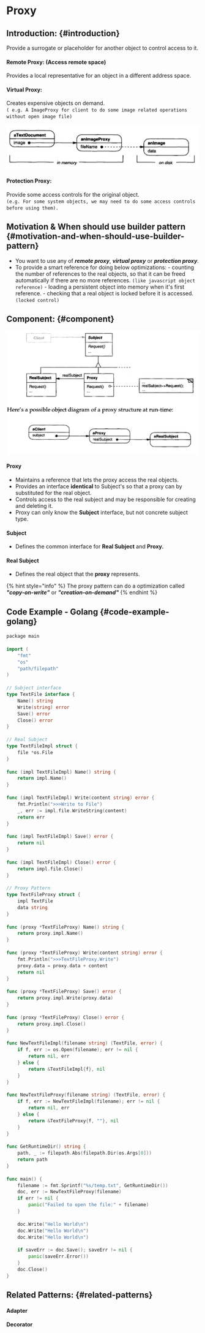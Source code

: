 # Proxy

## Introduction: {#introduction}

Provide a surrogate or placeholder for another object to control access to it.

#### Remote Proxy: \(Access remote space\)

Provides a local representative for an object in a different address space.

#### Virtual Proxy:

Creates expensive objects on demand.   
`( e.g. A ImageProxy for client to do some image related operations without open image file)`

![](../.gitbook/assets/image%20%2811%29.png)

#### Protection Proxy:

Provide some access controls for the original object.  
`(e.g. For some system objects, we may need to do some access controls before using them).`

## Motivation & When should use builder pattern {#motivation-and-when-should-use-builder-pattern}

* ​You want to use any of _**remote proxy**_, _**virtual proxy**_ or _**protection proxy**_.
* To provide a smart reference for doing below optimizations: - counting the number of references to the real objects, so that it can be freed automatically if there   are no more references. `(like javascript object reference)` - loading a persistent object into memory when it's first reference. - checking that a real object is locked before it is accessed. `(locked control)`

## Component: {#component}



![](../.gitbook/assets/image%20%286%29.png)



#### Proxy

* Maintains a reference that lets the proxy access the real objects.
* Provides an interface **identical** to Subject's so that a proxy can by substituted for the real object.
* Controls access to the real subject and may be responsible for creating and deleting it.
* Proxy can only know the **Subject** interface, but not concrete subject type.

#### Subject 

* Defines the common interface for **Real Subject** and **Proxy.**

#### Real Subject

* Defines the real object that the **proxy** represents.

{% hint style="info" %}
The proxy pattern can do a optimization called _**"copy-on-write"**_ or _**"creation-on-demand"**_
{% endhint %}

## Code Example - Golang {#code-example-golang}

```go
​​package main

import (
	"fmt"
	"os"
	"path/filepath"
)

// Subject interface
type TextFile interface {
	Name() string
	Write(string) error
	Save() error
	Close() error
}

// Real Subject
type TextFileImpl struct {
	file *os.File
}

func (impl TextFileImpl) Name() string {
	return impl.Name()
}

func (impl TextFileImpl) Write(content string) error {
	fmt.Println(">>>Write to File")
	_, err := impl.file.WriteString(content)
	return err
}

func (impl TextFileImpl) Save() error {
	return nil
}

func (impl TextFileImpl) Close() error {
	return impl.file.Close()
}

// Proxy Pattern
type TextFileProxy struct {
	impl TextFile
	data string
}

func (proxy *TextFileProxy) Name() string {
	return proxy.impl.Name()
}

func (proxy *TextFileProxy) Write(content string) error {
	fmt.Println(">>>TextFileProxy.Write")
	proxy.data = proxy.data + content
	return nil
}

func (proxy *TextFileProxy) Save() error {
	return proxy.impl.Write(proxy.data)
}

func (proxy *TextFileProxy) Close() error {
	return proxy.impl.Close()
}

func NewTextFileImpl(filename string) (TextFile, error) {
	if f, err := os.Open(filename); err != nil {
		return nil, err
	} else {
		return &TextFileImpl{f}, nil
	}
}

func NewTextFileProxy(filename string) (TextFile, error) {
	if f, err := NewTextFileImpl(filename); err != nil {
		return nil, err
	} else {
		return &TextFileProxy{f, ""}, nil
	}
}

func GetRuntimeDir() string {
	path, _ := filepath.Abs(filepath.Dir(os.Args[0]))
	return path
}

func main() {
	filename := fmt.Sprintf("%s/temp.txt", GetRuntimeDir())
	doc, err := NewTextFileProxy(filename)
	if err != nil {
		panic("Failed to open the file:" + filename)
	}

	doc.Write("Hello World\n")
	doc.Write("Hello World\n")
	doc.Write("Hello World\n")

	if saveErr := doc.Save(); saveErr != nil {
		panic(saveErr.Error())
	}
	doc.Close()
}

```

## Related Patterns: {#related-patterns}

#### Adapter

#### Decorator



#### 

​

​

​

